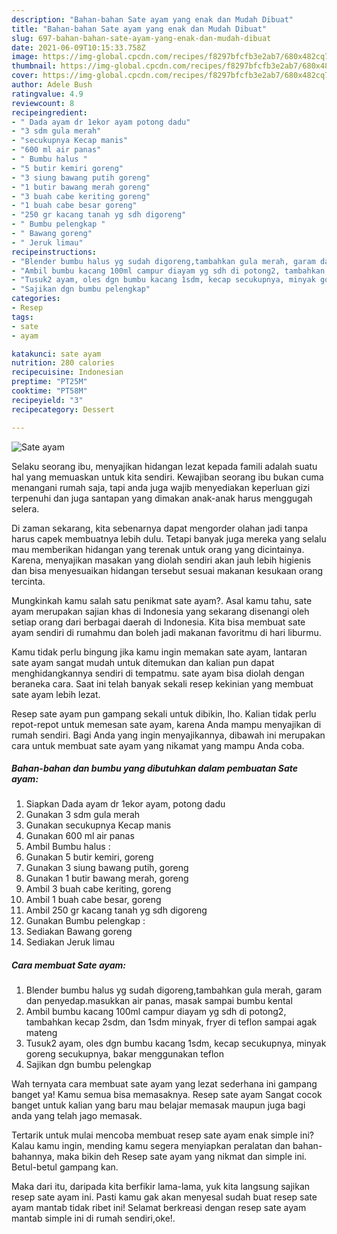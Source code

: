 ```yaml
---
description: "Bahan-bahan Sate ayam yang enak dan Mudah Dibuat"
title: "Bahan-bahan Sate ayam yang enak dan Mudah Dibuat"
slug: 697-bahan-bahan-sate-ayam-yang-enak-dan-mudah-dibuat
date: 2021-06-09T10:15:33.758Z
image: https://img-global.cpcdn.com/recipes/f8297bfcfb3e2ab7/680x482cq70/sate-ayam-foto-resep-utama.jpg
thumbnail: https://img-global.cpcdn.com/recipes/f8297bfcfb3e2ab7/680x482cq70/sate-ayam-foto-resep-utama.jpg
cover: https://img-global.cpcdn.com/recipes/f8297bfcfb3e2ab7/680x482cq70/sate-ayam-foto-resep-utama.jpg
author: Adele Bush
ratingvalue: 4.9
reviewcount: 8
recipeingredient:
- " Dada ayam dr 1ekor ayam potong dadu"
- "3 sdm gula merah"
- "secukupnya Kecap manis"
- "600 ml air panas"
- " Bumbu halus "
- "5 butir kemiri goreng"
- "3 siung bawang putih goreng"
- "1 butir bawang merah goreng"
- "3 buah cabe keriting goreng"
- "1 buah cabe besar goreng"
- "250 gr kacang tanah yg sdh digoreng"
- " Bumbu pelengkap "
- " Bawang goreng"
- " Jeruk limau"
recipeinstructions:
- "Blender bumbu halus yg sudah digoreng,tambahkan gula merah, garam dan penyedap.masukkan air panas, masak sampai bumbu kental"
- "Ambil bumbu kacang 100ml campur diayam yg sdh di potong2, tambahkan kecap 2sdm, dan 1sdm minyak, fryer di teflon sampai agak mateng"
- "Tusuk2 ayam, oles dgn bumbu kacang 1sdm, kecap secukupnya, minyak goreng secukupnya, bakar menggunakan teflon"
- "Sajikan dgn bumbu pelengkap"
categories:
- Resep
tags:
- sate
- ayam

katakunci: sate ayam 
nutrition: 280 calories
recipecuisine: Indonesian
preptime: "PT25M"
cooktime: "PT58M"
recipeyield: "3"
recipecategory: Dessert

---
```



![Sate ayam](https://img-global.cpcdn.com/recipes/f8297bfcfb3e2ab7/680x482cq70/sate-ayam-foto-resep-utama.jpg)

Selaku seorang ibu, menyajikan hidangan lezat kepada famili adalah suatu hal yang memuaskan untuk kita sendiri. Kewajiban seorang ibu bukan cuma menangani rumah saja, tapi anda juga wajib menyediakan keperluan gizi terpenuhi dan juga santapan yang dimakan anak-anak harus menggugah selera.

Di zaman  sekarang, kita sebenarnya dapat mengorder olahan jadi tanpa harus capek membuatnya lebih dulu. Tetapi banyak juga mereka yang selalu mau memberikan hidangan yang terenak untuk orang yang dicintainya. Karena, menyajikan masakan yang diolah sendiri akan jauh lebih higienis dan bisa menyesuaikan hidangan tersebut sesuai makanan kesukaan orang tercinta. 



Mungkinkah kamu salah satu penikmat sate ayam?. Asal kamu tahu, sate ayam merupakan sajian khas di Indonesia yang sekarang disenangi oleh setiap orang dari berbagai daerah di Indonesia. Kita bisa membuat sate ayam sendiri di rumahmu dan boleh jadi makanan favoritmu di hari liburmu.

Kamu tidak perlu bingung jika kamu ingin memakan sate ayam, lantaran sate ayam sangat mudah untuk ditemukan dan kalian pun dapat menghidangkannya sendiri di tempatmu. sate ayam bisa diolah dengan beraneka cara. Saat ini telah banyak sekali resep kekinian yang membuat sate ayam lebih lezat.

Resep sate ayam pun gampang sekali untuk dibikin, lho. Kalian tidak perlu repot-repot untuk memesan sate ayam, karena Anda mampu menyajikan di rumah sendiri. Bagi Anda yang ingin menyajikannya, dibawah ini merupakan cara untuk membuat sate ayam yang nikamat yang mampu Anda coba.

<!--inarticleads1-->

##### Bahan-bahan dan bumbu yang dibutuhkan dalam pembuatan Sate ayam:

1. Siapkan  Dada ayam dr 1ekor ayam, potong dadu
1. Gunakan 3 sdm gula merah
1. Gunakan secukupnya Kecap manis
1. Gunakan 600 ml air panas
1. Ambil  Bumbu halus :
1. Gunakan 5 butir kemiri, goreng
1. Gunakan 3 siung bawang putih, goreng
1. Gunakan 1 butir bawang merah, goreng
1. Ambil 3 buah cabe keriting, goreng
1. Ambil 1 buah cabe besar, goreng
1. Ambil 250 gr kacang tanah yg sdh digoreng
1. Gunakan  Bumbu pelengkap :
1. Sediakan  Bawang goreng
1. Sediakan  Jeruk limau




<!--inarticleads2-->

##### Cara membuat Sate ayam:

1. Blender bumbu halus yg sudah digoreng,tambahkan gula merah, garam dan penyedap.masukkan air panas, masak sampai bumbu kental
1. Ambil bumbu kacang 100ml campur diayam yg sdh di potong2, tambahkan kecap 2sdm, dan 1sdm minyak, fryer di teflon sampai agak mateng
1. Tusuk2 ayam, oles dgn bumbu kacang 1sdm, kecap secukupnya, minyak goreng secukupnya, bakar menggunakan teflon
1. Sajikan dgn bumbu pelengkap




Wah ternyata cara membuat sate ayam yang lezat sederhana ini gampang banget ya! Kamu semua bisa memasaknya. Resep sate ayam Sangat cocok banget untuk kalian yang baru mau belajar memasak maupun juga bagi anda yang telah jago memasak.

Tertarik untuk mulai mencoba membuat resep sate ayam enak simple ini? Kalau kamu ingin, mending kamu segera menyiapkan peralatan dan bahan-bahannya, maka bikin deh Resep sate ayam yang nikmat dan simple ini. Betul-betul gampang kan. 

Maka dari itu, daripada kita berfikir lama-lama, yuk kita langsung sajikan resep sate ayam ini. Pasti kamu gak akan menyesal sudah buat resep sate ayam mantab tidak ribet ini! Selamat berkreasi dengan resep sate ayam mantab simple ini di rumah sendiri,oke!.

